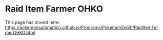 # Raid Item Farmer OHKO

This page has moved here: https://pokemonautomation.github.io/Programs/PokemonSwSh/RaidItemFarmerOHKO.html

